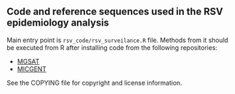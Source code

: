 Code and reference sequences used in the RSV epidemiology analysis
----------------------------------------------------------

Main entry point is `rsv_code/rsv_surveilance.R` file. Methods
from it should be executed from R after installing code from the 
following repositories:

- [MGSAT](https://github.com/andreyto/mgsat)
- [MICGENT](https://github.com/andreyto/micgent)

See the COPYING file for copyright and license information.

